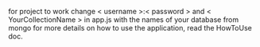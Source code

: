 for project to work change < username >:< password > and < YourCollectionName > in app.js with the names of your database from mongo
for more details on how to use the application, read the HowToUse doc.


